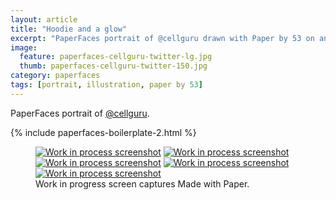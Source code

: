 ```yaml
---
layout: article
title: "Hoodie and a glow"
excerpt: "PaperFaces portrait of @cellguru drawn with Paper by 53 on an iPad."
image: 
  feature: paperfaces-cellguru-twitter-lg.jpg
  thumb: paperfaces-cellguru-twitter-150.jpg
category: paperfaces
tags: [portrait, illustration, paper by 53]
---
```


PaperFaces portrait of [@cellguru](http://twitter.com/cellguru).

{% include paperfaces-boilerplate-2.html %}

<figure class="third">
	<a href="{{ site.url }}/images/paperfaces-cellguru-process-1-lg.jpg"><img src="{{ site.url }}/images/paperfaces-cellguru-process-1-600.jpg" alt="Work in process screenshot"></a>
	<a href="{{ site.url }}/images/paperfaces-cellguru-process-2-lg.jpg"><img src="{{ site.url }}/images/paperfaces-cellguru-process-2-600.jpg" alt="Work in process screenshot"></a>
	<a href="{{ site.url }}/images/paperfaces-cellguru-process-3-lg.jpg"><img src="{{ site.url }}/images/paperfaces-cellguru-process-3-600.jpg" alt="Work in process screenshot"></a>
	<a href="{{ site.url }}/images/paperfaces-cellguru-process-4-lg.jpg"><img src="{{ site.url }}/images/paperfaces-cellguru-process-4-600.jpg" alt="Work in process screenshot"></a>
	<a href="{{ site.url }}/images/paperfaces-cellguru-process-5-lg.jpg"><img src="{{ site.url }}/images/paperfaces-cellguru-process-5-600.jpg" alt="Work in process screenshot"></a>
	<figcaption>Work in progress screen captures Made with Paper.</figcaption>
</figure>